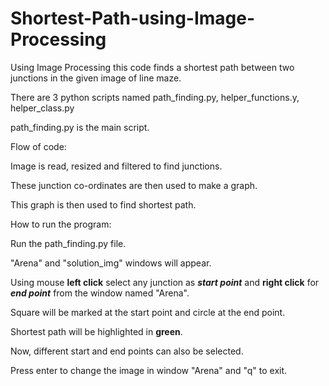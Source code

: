 # Shortest-Path-using-Image-Processing

Using Image Processing this code finds a shortest path between two junctions in the given image of line maze.

There are 3 python scripts named path_finding.py, helper_functions.y, helper_class.py

path_finding.py is the main script.


Flow of code:

Image is read, resized and filtered to find junctions.

These junction co-ordinates are then used to make a graph.

This graph is then used to find shortest path.


How to run the program:

Run the path_finding.py file.

"Arena" and "solution_img" windows will appear.

Using mouse **left click** select any junction as **_start point_** and **right click** for **_end point_** from the window named "Arena".

Square will be marked at the start point and circle at the end point.

Shortest path will be highlighted in **green**.

Now, different start and end points can also be selected.

Press enter to change the image in window "Arena" and "q" to exit.
